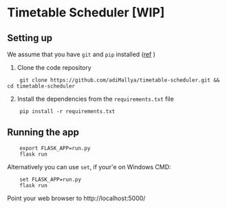 # Timetable Scheduler [WIP]

## Setting up 

We assume that you have `git` and `pip` installed ([ref](https://packaging.python.org/guides/installing-using-linux-tools/#arch-linux) )

1. Clone the code repository 
```
    git clone https://github.com/adiMallya/timetable-scheduler.git && cd timetable-scheduler
```
2. Install the dependencies from the `requirements.txt` file
```
    pip install -r requirements.txt
```


## Running the app

```
    export FLASK_APP=run.py
    flask run
```
Alternatively you can use `set`, if your'e on Windows CMD:

```
    set FLASK_APP=run.py
    flask run
```
Point your web browser to http://localhost:5000/

